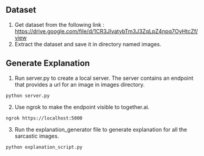 ## Dataset

1. Get dataset from the following link : https://drive.google.com/file/d/1CR3JIvatybTm3J3ZqLpZ4npq7OyHtcZf/view
2. Extract the dataset and save it in directory named images.

## Generate Explanation

1. Run server.py to create a local server. The server contains an endpoint that provides a url for an image in images directory.
```
python server.py
```
2. Use ngrok to make the endpoint visible to together.ai.
```
ngrok https://localhost:5000
```
3. Run the explanation_generator file to generate explanation for all the sarcastic images.
```
python explanation_script.py
```
